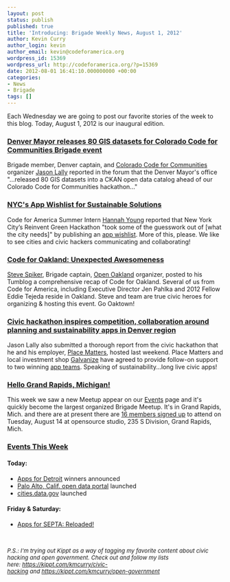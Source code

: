 ```yaml
---
layout: post
status: publish
published: true
title: 'Introducing: Brigade Weekly News, August 1, 2012'
author: Kevin Curry
author_login: kevin
author_email: kevin@codeforamerica.org
wordpress_id: 15369
wordpress_url: http://codeforamerica.org/?p=15369
date: 2012-08-01 16:41:10.000000000 +00:00
categories:
- News
- Brigade
tags: []
---
```

Each Wednesday we are going to post our favorite stories of the week to this blog. Today, August 1, 2012 is our inaugural edition.
<h3><a title="Brigade forum post from Jason Lally" href="https://groups.google.com/a/codeforamerica.org/forum/?hl=en&amp;fromgroups#!topic/brigade/X5SVrGULFKg">Denver Mayor releases 80 GIS datasets for Colorado Code for Communities Brigade event</a></h3>
Brigade member, Denver captain, and <a title="Code for Communities home page" href="http://codeforcommunities.org/">Colorado Code for Communities</a> organizer <a title="Jason's LinkedIn" href="http://www.linkedin.com/in/jasonlally">Jason Lally</a> reported in the forum that the Denver Mayor's office "...released 80 GIS datasets into a CKAN open data catalog ahead of our Colorado Code for Communities hackathon..."
<h3><a title="Hannah Young's report on Cfa Commons" href="http://civiccommons.org/stories/nycs-app-wishlist-sustainable-solutions">NYC's App Wishlist for Sustainable Solutions</a></h3>
Code for America Summer Intern <a title="Hannah's LinkedIn" href="http://www.linkedin.com/pub/hannah-young/28/454/909">Hannah Young</a> reported that New York City’s Reinvent Green Hackathon "took some of the guesswork out of [what the city needs]" by publishing an <a href="https://www.hackerleague.org/hackathons/reinvent-green/wikipages/4fe2357ecf826a0001000009" data-bitly-type="bitly_hover_card">app wishlist</a>. More of this, please. We like to see cities and civic hackers communicating and collaborating!
<h3><a title="Steve Spiker's Tumblog about Code for Oakland" href="http://stevespiker.com/post/28008808752/code-for-oakland-unexpected-awesomeness">Code for Oakland: Unexpected Awesomeness</a></h3>
<a title="Steve's LinkedIn" href="http://www.linkedin.com/in/stevespiker">Steve Spiker</a>, Brigade captain, <a title="Open Oakland Brigade page" href="http://brigade.codeforamerica.org/brigades/54">Open Oakland</a> organizer, posted to his Tumblog a comprehensive recap of Code for Oakland. Several of us from Code for America, including Executive Director Jen Pahlka and 2012 Fellow Eddie Tejeda reside in Oakland. Steve and team are true civic heroes for organizing &amp; hosting this event. Go Oaktown!
<h3><a title="Colorado Code for Communities blog post by Jason Lally" href="http://blog.placematters.org/2012/07/31/civic-hackathon-inspires-competition-collaboration-around-planning-and-sustainability-apps-in-denver-region/">Civic hackathon inspires competition, collaboration around planning and sustainability apps in Denver region</a></h3>
Jason Lally also submitted a thorough report from the civic hackathon that he and his employer, <a title="placematters home page" href="http://www.placematters.org/">Place Matters</a>, hosted last weekend. Place Matters and local investment shop <a title="Galvanize home" href="http://galvanize.it/">Galvanize</a> have agreed to provide follow-on support to two winning <a title="Code for Communities wiki page for Apps" href="http://codeforcommunities.wikispaces.com/Apps">app teams</a>. Speaking of sustainability...long live civic apps!
<h3><a title="Grand Rapids Brigade Meetup" href="http://www.meetup.com/cfabrigade/Grand-Rapids-MI/">Hello Grand Rapids, Michigan!</a></h3>
This week we saw a new Meetup appear on our <a title="Brigade events page" href="http://brigade.codeforamerica.org/pages/events">Events</a> page and it's quickly become the largest organized Brigade Meetup. It's in Grand Rapids, Mich. and there are at present there are <a title="GRMI Meetup page" href="http://www.meetup.com/cfabrigade/Grand-Rapids-MI/">16 members signed up</a> to attend on Tuesday, August 14 at opensource studio, 235 S Division, Grand Rapids, Mich.
<h3><a title="Brigade events page" href="http://brigade.codeforamerica.org/pages/events">Events This Week</a></h3>
<h4>Today:</h4>
<ul>
	<li><a title="Apps for Detroit home page" href="http://appsfordetroit.org/">Apps for Detroit</a> winners announced</li>
	<li><a title="data.cityofpaloalto.org" href="http://data.cityofpaloalto.org/">Palo Alto, Calif. open data portal</a> launched</li>
	<li><a title="cities' web hub on data.gov" href="http://cities.data.gov">cities.data.gov</a> launched</li>
</ul>
<h4>Friday &amp; Saturday:</h4>
<ul>
	<li><a title="Apps for SEPTA event home" href="http://appsforsepta.org/home">Apps for SEPTA: Reloaded!</a></li>
</ul>
&nbsp;

<span style="font-size: small;"><em>P.S.: I'm trying out Kippt as a way of tagging my favorite content about civic hacking and open government. Check out and follow my lists here: <a title="Kevin's civic hacking list on Kippt" href="https://kippt.com/kmcurry/civic-hacking">https://kippt.com/kmcurry/civic-hacking</a> and <a title="Kevin's open government list on Kippt" href="https://kippt.com/kmcurry/open-government">https://kippt.com/kmcurry/open-government</a></em></span>

